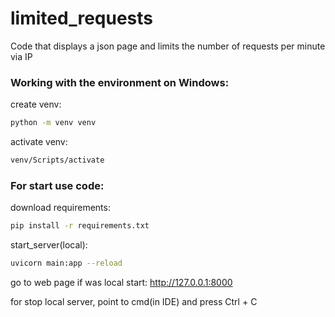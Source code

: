 # limited_requests

Code that displays a json page and limits the number of requests per minute via IP

### Working with the environment on Windows:
create venv:
```bash
python -m venv venv
```

activate venv:
```bash
venv/Scripts/activate
```

### For start use code:
download requirements:
```bash
pip install -r requirements.txt
```

start_server(local):
```bash
uvicorn main:app --reload
```

go to web page if was local start:
http://127.0.0.1:8000

for stop local server, point to cmd(in IDE) and press Ctrl + C
